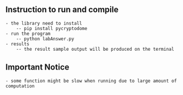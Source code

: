 ## Instruction to run and compile
    - the library need to install
        -- pip install pycryptodome
    - run the program
        -- python labAnswer.py
    - results
        -- the result sample output will be produced on the terminal    
## Important Notice
    - some function might be slow when running due to large amount of computation